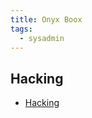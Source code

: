 ```yaml
---
title: Onyx Boox
tags:
  - sysadmin
---
```

## Hacking
  - [Hacking](https://blog.tho.ms/hacks/2021/03/27/hacking-onyx-boox-note-air.html)